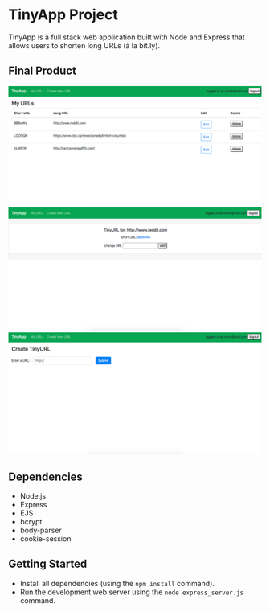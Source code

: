 # TinyApp Project

TinyApp is a full stack web application built with Node and Express that allows users to shorten long URLs (à la bit.ly).

## Final Product

!["My Urls-page"](https://github.com/gforsythe/tinyapp/blob/master/docs/urls-page.png?raw=true)
!["My-Specific-URL-page"](https://github.com/gforsythe/tinyapp/blob/master/docs/urls-specificURL.png?raw=true)
!["TinyApp-Create-New-page"](https://github.com/gforsythe/tinyapp/blob/master/docs/urls-create-newURL.png?raw=true)

## Dependencies

- Node.js
- Express
- EJS
- bcrypt
- body-parser
- cookie-session

## Getting Started

- Install all dependencies (using the `npm install` command).
- Run the development web server using the `node express_server.js` command.